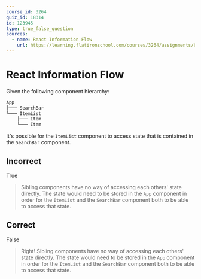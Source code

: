 ```yaml
---
course_id: 3264
quiz_id: 18314
id: 123945
type: true_false_question
sources:
  - name: React Information Flow
    url: https://learning.flatironschool.com/courses/3264/assignments/68039
---
```


# React Information Flow

Given the following component hierarchy:

```txt
App
├─── SearchBar
└─── ItemList
    ├─── Item
    └─── Item
```

It's possible for the `ItemList` component to access state that is contained in
the `SearchBar` component.

## Incorrect

True

> Sibling components have no way of accessing each others' state directly. The
> state would need to be stored in the `App` component in order for the
> `ItemList` and the `SearchBar` component both to be able to access that state.

## Correct

False

> Right! Sibling components have no way of accessing each others' state
> directly. The state would need to be stored in the `App` component in order
> for the `ItemList` and the `SearchBar` component both to be able to access
> that state.
